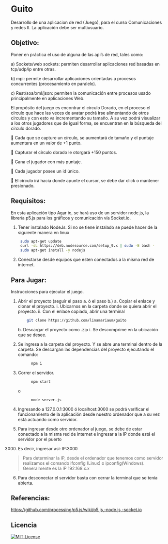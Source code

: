 # Guito
Desarrollo de una aplicacion de red (Juego), para el curso Comunicaciones y redes II. La aplicación debe ser multiusuario.

## Objetivo:

Poner en práctica el uso de alguna de las api’s de red, tales como: 

a) Sockets/web sockets: permiten desarrollar aplicaciones red basadas en tcp/udp/ip entre otras.

b) mpi: permite desarrollar aplicaciones orientadas a procesos concurrentes (procesamiento en paralelo).

c) Rest/soa/xml/json: permiten la comunicación entre procesos usado principalmente en aplicaciones Web.

El propósito del juego es encontrar el círculo Dorado, en el proceso el círculo que hace las veces de avatar podrá irse alimentando de otros círculos y con esto va incrementando su tamaño. A su vez podrá visualizar a los otros jugadores que de igual forma, se encuentran en la búsqueda del círculo dorado.

   Cada que se capture un círculo, se aumentará de tamaño y el puntaje aumentara en un valor de +1 punto.
  
   Capturar el círculo dorado le otorgará +150 puntos.
  
   Gana el jugador con más puntaje.
  
   Cada jugador posee un id único.
  
   El círculo irá hacia donde apunte el cursor, se debe dar click o mantener presionado.

## Requisitos:

En esta aplicación tipo Agar io, se hará uso de un servidor node.js, la librería p5.js para los gráficos y comunicación vía Socket.io.

1) Tener instalado NodeJs. Si no se tiene instalado se puede hacer de la siguiente manera en linux
    ```bash
     sudo apt-get update
     curl -sL https://deb.nodesource.com/setup_9.x | sudo -E bash -
     sudo apt-get install -y nodejs
    ```
2) Conectarse desde equipos que esten conectados a la misma red de internet.

## Para Jugar:

Instrucciones para ejecutar el juego.

1) Abrir el proyecto (seguir el paso a. ó el paso b.)
    a. Copiar el enlace y clonar el proyecto.
      i. Ubicarnos en la carpeta donde se quiera abrir el proyecto.
      ii. Con el enlace copiado, abrir una terminal
      ```bash
          git clone https://github.com/linamariaum/guito
      ```
      
    b. Descargar el proyecto como .zip
      i. Se descomprime en la ubicación que se desee.
      
2) Se ingresa a la carpeta del proyecto. Y se abre una terminal dentro de la
carpeta. Se descargan las dependencias del proyecto ejecutando el comando:
    ```bash
          npm i
    ```
3) Correr el servidor. 
    ```bash
          npm start
    ```
    o
    ```bash
          node server.js      
    ```
4) Ingresando a 127.0.0.1:3000 ó localhost:3000 se podrá verificar el
funcionamiento de la aplicación desde nuestro ordenador que a su vez está
actuando como servidor.

5) Para ingresar desde otro ordenador al juego, se debe de estar conectado a la
misma red de internet e ingresar a la IP donde está el servidor por el puerto
3000. Es decir, ingresar así: IP:3000
  > Para determinar la IP, desde el ordenador que tenemos como servidor realizamos el comando ifconfig (Linux) o ipconfig(Windows).
  > Generalmente es la IP 192.168.x.x

6) Para desconectar el servidor basta con cerrar la terminal que se tenía abierta.
 

## Referencias:

https://github.com/processing/p5.js/wiki/p5.js,-node.js,-socket.io

## Licencia

[![MIT License](https://img.shields.io/badge/license-MIT-a12537.svg  "MIT License")](/LICENSE.md)
